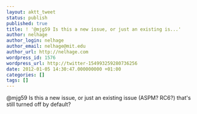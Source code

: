 ```yaml
---
layout: aktt_tweet
status: publish
published: true
title: ! '@mjg59 Is this a new issue, or just an existing is...'
author: nelhage
author_login: nelhage
author_email: nelhage@mit.edu
author_url: http://nelhage.com
wordpress_id: 1576
wordpress_url: http://twitter-154993259280736256
date: 2012-01-05 14:30:47.000000000 +01:00
categories: []
tags: []
---
```

@mjg59 Is this a new issue, or just an existing issue (ASPM? RC6?) that's still turned off by default?
